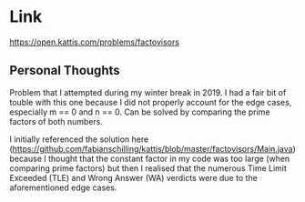 # Link

https://open.kattis.com/problems/factovisors

## Personal Thoughts

Problem that I attempted during my winter break in 2019. I had a fair bit of touble with this one because I did not properly account for the edge cases, especially m == 0 and n == 0. Can be solved by comparing the prime factors of both numbers.

I initially referenced the solution here (https://github.com/fabianschilling/kattis/blob/master/factovisors/Main.java) because I thought that the constant factor in my code was too large (when comparing prime factors) but then I realised that the numerous Time Limit Exceeded (TLE) and Wrong Answer (WA) verdicts were due to the aforementioned edge cases.

